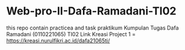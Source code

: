 # Web-pro-II-Dafa-Ramadani-TI02
this repo contain practicea and task praktikum 
Kumpulan Tugas Dafa Ramadani (0110221065) TI02
Link Kreasi Project 1 = https://kreasi.nurulfikri.ac.id/dafa21065ti/
